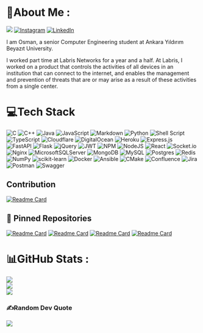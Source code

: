 # 💫About Me :
![](https://komarev.com/ghpvc/?username=osmanakol&label=Visitors+Count&color=brightgreen)
[![Instagram](https://img.shields.io/badge/Instagram-%23E4405F.svg?logo=Instagram&logoColor=white)](https://instagram.com/osmanakol) [![LinkedIn](https://img.shields.io/badge/LinkedIn-%230077B5.svg?logo=linkedin&logoColor=white)](https://linkedin.com/in/osmanakol)

I am Osman, a senior Computer Engineering student at Ankara Yıldırım Beyazıt University.  

I worked part time at Labris Networks  for a year and a half.  At Labris, I worked on a product that controls the activities of all devices in an institution that can connect to the internet, and enables the management and prevention of threats that are or may arise as a result of these activities from a single center.

# 💻Tech Stack
![C](https://img.shields.io/badge/c-%2300599C.svg?style=flat&logo=c&logoColor=white) ![C++](https://img.shields.io/badge/c++-%2300599C.svg?style=flat&logo=c%2B%2B&logoColor=white) ![Java](https://img.shields.io/badge/java-%23ED8B00.svg?style=flat&logo=java&logoColor=white) ![JavaScript](https://img.shields.io/badge/javascript-%23323330.svg?style=flat&logo=javascript&logoColor=%23F7DF1E) ![Markdown](https://img.shields.io/badge/markdown-%23000000.svg?style=flat&logo=markdown&logoColor=white) ![Python](https://img.shields.io/badge/python-3670A0?style=flat&logo=python&logoColor=ffdd54) ![Shell Script](https://img.shields.io/badge/shell_script-%23121011.svg?style=flat&logo=gnu-bash&logoColor=white) ![TypeScript](https://img.shields.io/badge/typescript-%23007ACC.svg?style=flat&logo=typescript&logoColor=white) ![Cloudflare](https://img.shields.io/badge/Cloudflare-F38020?style=flat&logo=Cloudflare&logoColor=white) ![DigitalOcean](https://img.shields.io/badge/DigitalOcean-%230167ff.svg?style=flat&logo=digitalOcean&logoColor=white) ![Heroku](https://img.shields.io/badge/heroku-%23430098.svg?style=flat&logo=heroku&logoColor=white) ![Express.js](https://img.shields.io/badge/express.js-%23404d59.svg?style=flat&logo=express&logoColor=%2361DAFB) ![FastAPI](https://img.shields.io/badge/FastAPI-005571?style=flat&logo=fastapi) ![Flask](https://img.shields.io/badge/flask-%23000.svg?style=flat&logo=flask&logoColor=white) ![jQuery](https://img.shields.io/badge/jquery-%230769AD.svg?style=flat&logo=jquery&logoColor=white) ![JWT](https://img.shields.io/badge/JWT-black?style=flat&logo=JSON%20web%20tokens) ![NPM](https://img.shields.io/badge/NPM-%23000000.svg?style=flat&logo=npm&logoColor=white) ![NodeJS](https://img.shields.io/badge/node.js-6DA55F?style=flat&logo=node.js&logoColor=white) ![React](https://img.shields.io/badge/react-%2320232a.svg?style=flat&logo=react&logoColor=%2361DAFB) ![Socket.io](https://img.shields.io/badge/Socket.io-black?style=flat&logo=socket.io&badgeColor=010101) ![Nginx](https://img.shields.io/badge/nginx-%23009639.svg?style=flat&logo=nginx&logoColor=white) ![MicrosoftSQLServer](https://img.shields.io/badge/Microsoft%20SQL%20Sever-CC2927?style=flat&logo=microsoft%20sql%20server&logoColor=white) ![MongoDB](https://img.shields.io/badge/MongoDB-%234ea94b.svg?style=flat&logo=mongodb&logoColor=white) ![MySQL](https://img.shields.io/badge/mysql-%2300f.svg?style=flat&logo=mysql&logoColor=white) ![Postgres](https://img.shields.io/badge/postgres-%23316192.svg?style=flat&logo=postgresql&logoColor=white) ![Redis](https://img.shields.io/badge/redis-%23DD0031.svg?style=flat&logo=redis&logoColor=white) ![NumPy](https://img.shields.io/badge/numpy-%23013243.svg?style=flat&logo=numpy&logoColor=white) ![scikit-learn](https://img.shields.io/badge/scikit--learn-%23F7931E.svg?style=flat&logo=scikit-learn&logoColor=white) ![Docker](https://img.shields.io/badge/docker-%230db7ed.svg?style=flat&logo=docker&logoColor=white) ![Ansible](https://img.shields.io/badge/ansible-%231A1918.svg?style=flat&logo=ansible&logoColor=white) ![CMake](https://img.shields.io/badge/CMake-%23008FBA.svg?style=flat&logo=cmake&logoColor=white) ![Confluence](https://img.shields.io/badge/confluence-%23172BF4.svg?style=flat&logo=confluence&logoColor=white) ![Jira](https://img.shields.io/badge/jira-%230A0FFF.svg?style=flat&logo=jira&logoColor=white) ![Postman](https://img.shields.io/badge/Postman-FF6C37?style=flat&logo=postman&logoColor=white) ![Swagger](https://img.shields.io/badge/-Swagger-%23Clojure?style=flat&logo=swagger&logoColor=white)
## Contribution
[![Readme Card](https://github-readme-stats.vercel.app/api/pin/?username=osmanakol&repo=mongoose&theme=tokyonight&hide_border=true&)](https://github.com/osmanakol/mongoose)
## 📌 Pinned Repositories
[![Readme Card](https://github-readme-stats.vercel.app/api/pin/?username=osmanakol&repo=nodejs-auth-with-acl&theme=tokyonight&hide_border=true&)](https://github.com/osmanakol/nodejs-auth-with-acl)
[![Readme Card](https://github-readme-stats.vercel.app/api/pin/?username=osmanakol&repo=leaderboard-system&theme=tokyonight&hide_border=true&)](https://github.com/osmanakol/leaderboard-system)
[![Readme Card](https://github-readme-stats.vercel.app/api/pin/?username=osmanakol&repo=biltek_website_api&theme=tokyonight&hide_border=true&)](https://github.com/osmanakol/pcap_capture_read)
[![Readme Card](https://github-readme-stats.vercel.app/api/pin/?username=osmanakol&repo=pcap_capture_read&theme=tokyonight&hide_border=true&)](https://github.com/osmanakol/biltek_website_api/tree/devel)

# 📊GitHub Stats :
![](https://github-readme-stats.vercel.app/api?username=osmanakol&theme=tokyonight&hide_border=true&include_all_commits=false&count_private=true&show_icons=true)<br/>
![](https://github-readme-streak-stats.herokuapp.com/?user=osmanakol&theme=tokyonight&hide_border=true)<br/>
![](https://github-readme-stats.vercel.app/api/top-langs/?username=osmanakol&theme=tokyonight&hide_border=true&include_all_commits=false&count_private=true&layout=compact)

### ✍️Random Dev Quote
![](https://quotes-github-readme.vercel.app/api?type=horizontal&theme=tokyonight)
